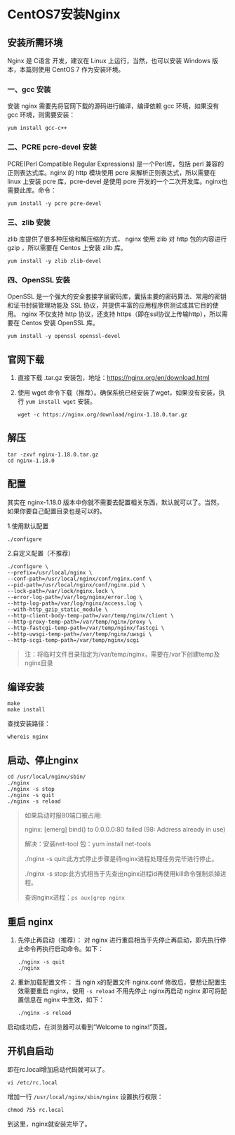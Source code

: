 # CentOS7安装Nginx

## 安装所需环境

Nginx 是 C语言 开发，建议在 Linux 上运行，当然，也可以安装 Windows 版本，本篇则使用 CentOS 7 作为安装环境。

### 一、gcc 安装
安装 nginx 需要先将官网下载的源码进行编译，编译依赖 gcc 环境，如果没有 gcc 环境，则需要安装：

```shell
yum install gcc-c++
```

### 二、PCRE pcre-devel 安装
PCRE(Perl Compatible Regular Expressions) 是一个Perl库，包括 perl 兼容的正则表达式库。nginx 的 http 模块使用 pcre 来解析正则表达式，所以需要在 linux 上安装 pcre 库，pcre-devel 是使用 pcre 开发的一个二次开发库。nginx也需要此库。命令：

```shell
yum install -y pcre pcre-devel
```

### 三、zlib 安装
zlib 库提供了很多种压缩和解压缩的方式， nginx 使用 zlib 对 http 包的内容进行 gzip ，所以需要在 Centos 上安装 zlib 库。

```shell
yum install -y zlib zlib-devel
```

### 四、OpenSSL 安装
OpenSSL 是一个强大的安全套接字层密码库，囊括主要的密码算法、常用的密钥和证书封装管理功能及 SSL 协议，并提供丰富的应用程序供测试或其它目的使用。
nginx 不仅支持 http 协议，还支持 https（即在ssl协议上传输http），所以需要在 Centos 安装 OpenSSL 库。

```shell
yum install -y openssl openssl-devel
```



## 官网下载

1. 直接下载 .tar.gz 安装包，地址：https://nginx.org/en/download.html

2. 使用 wget 命令下载（推荐）。确保系统已经安装了wget，如果没有安装，执行 `yum install wget` 安装。

   ```shell
   wget -c https://nginx.org/download/nginx-1.18.0.tar.gz
   ```



## 解压

```shell
tar -zxvf nginx-1.18.0.tar.gz
cd nginx-1.18.0
```



## 配置

其实在 nginx-1.18.0 版本中你就不需要去配置相关东西，默认就可以了。当然，如果你要自己配置目录也是可以的。

1.使用默认配置

```shell
./configure
```

2.自定义配置（不推荐）

```shell
./configure \
--prefix=/usr/local/nginx \
--conf-path=/usr/local/nginx/conf/nginx.conf \
--pid-path=/usr/local/nginx/conf/nginx.pid \
--lock-path=/var/lock/nginx.lock \
--error-log-path=/var/log/nginx/error.log \
--http-log-path=/var/log/nginx/access.log \
--with-http_gzip_static_module \
--http-client-body-temp-path=/var/temp/nginx/client \
--http-proxy-temp-path=/var/temp/nginx/proxy \
--http-fastcgi-temp-path=/var/temp/nginx/fastcgi \
--http-uwsgi-temp-path=/var/temp/nginx/uwsgi \
--http-scgi-temp-path=/var/temp/nginx/scgi
```

> 注：将临时文件目录指定为/var/temp/nginx，需要在/var下创建temp及nginx目录



## 编译安装
```shell
make
make install
```

查找安装路径：

```shell
whereis nginx
```



## 启动、停止nginx

```shell
cd /usr/local/nginx/sbin/
./nginx 
./nginx -s stop
./nginx -s quit
./nginx -s reload
```

> 如果启动时报80端口被占用:
>
> nginx: [emerg] bind() to 0.0.0.0:80 failed (98: Address already in use)
>
> 解决：安装net-tool 包：yum install net-tools
>
> ./nginx -s quit:此方式停止步骤是待nginx进程处理任务完毕进行停止。
> 
> ./nginx -s stop:此方式相当于先查出nginx进程id再使用kill命令强制杀掉进程。
>
> 查询nginx进程：`ps aux|grep nginx`



## 重启 nginx

1. 先停止再启动（推荐）：
   对 nginx 进行重启相当于先停止再启动，即先执行停止命令再执行启动命令。如下：

   ```shell
   ./nginx -s quit
   ./nginx
   ```

2. 重新加载配置文件：
   当 ngin x的配置文件 nginx.conf 修改后，要想让配置生效需要重启 nginx，使用 `-s reload` 不用先停止 nginx再启动 nginx 即可将配置信息在 nginx 中生效，如下：

   ```shell
   ./nginx -s reload
   ```

启动成功后，在浏览器可以看到“Welcome to nginx!”页面。



## 开机自启动
即在rc.local增加启动代码就可以了。

```shell
vi /etc/rc.local
```

增加一行 `/usr/local/nginx/sbin/nginx`
设置执行权限：

```shell
chmod 755 rc.local
```



到这里，nginx就安装完毕了。
